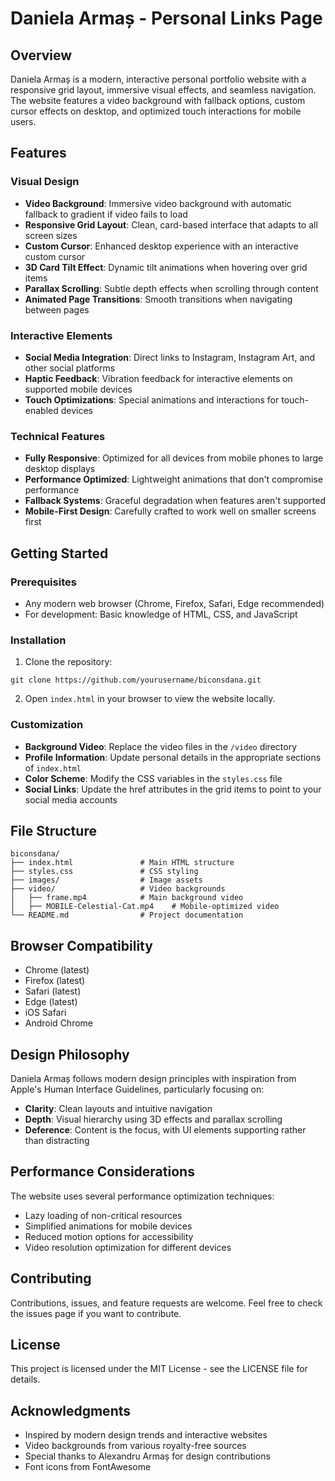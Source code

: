 # Daniela Armaș - Personal Links Page

## Overview
Daniela Armaș is a modern, interactive personal portfolio website with a responsive grid layout, immersive visual effects, and seamless navigation. The website features a video background with fallback options, custom cursor effects on desktop, and optimized touch interactions for mobile users.

## Features

### Visual Design
- **Video Background**: Immersive video background with automatic fallback to gradient if video fails to load
- **Responsive Grid Layout**: Clean, card-based interface that adapts to all screen sizes
- **Custom Cursor**: Enhanced desktop experience with an interactive custom cursor
- **3D Card Tilt Effect**: Dynamic tilt animations when hovering over grid items
- **Parallax Scrolling**: Subtle depth effects when scrolling through content
- **Animated Page Transitions**: Smooth transitions when navigating between pages

### Interactive Elements
- **Social Media Integration**: Direct links to Instagram, Instagram Art, and other social platforms
- **Haptic Feedback**: Vibration feedback for interactive elements on supported mobile devices
- **Touch Optimizations**: Special animations and interactions for touch-enabled devices

### Technical Features
- **Fully Responsive**: Optimized for all devices from mobile phones to large desktop displays
- **Performance Optimized**: Lightweight animations that don't compromise performance
- **Fallback Systems**: Graceful degradation when features aren't supported
- **Mobile-First Design**: Carefully crafted to work well on smaller screens first

## Getting Started

### Prerequisites
- Any modern web browser (Chrome, Firefox, Safari, Edge recommended)
- For development: Basic knowledge of HTML, CSS, and JavaScript

### Installation
1. Clone the repository:
```
git clone https://github.com/yourusername/biconsdana.git
```
2. Open `index.html` in your browser to view the website locally.

### Customization
- **Background Video**: Replace the video files in the `/video` directory
- **Profile Information**: Update personal details in the appropriate sections of `index.html`
- **Color Scheme**: Modify the CSS variables in the `styles.css` file
- **Social Links**: Update the href attributes in the grid items to point to your social media accounts

## File Structure
```
biconsdana/
├── index.html               # Main HTML structure
├── styles.css               # CSS styling
├── images/                  # Image assets
├── video/                   # Video backgrounds
│   ├── frame.mp4            # Main background video
│   ├── MOBILE-Celestial-Cat.mp4    # Mobile-optimized video
└── README.md                # Project documentation
```

## Browser Compatibility
- Chrome (latest)
- Firefox (latest)
- Safari (latest)
- Edge (latest)
- iOS Safari
- Android Chrome

## Design Philosophy
Daniela Armaș follows modern design principles with inspiration from Apple's Human Interface Guidelines, particularly focusing on:

- **Clarity**: Clean layouts and intuitive navigation
- **Depth**: Visual hierarchy using 3D effects and parallax scrolling
- **Deference**: Content is the focus, with UI elements supporting rather than distracting

## Performance Considerations
The website uses several performance optimization techniques:
- Lazy loading of non-critical resources
- Simplified animations for mobile devices
- Reduced motion options for accessibility
- Video resolution optimization for different devices

## Contributing
Contributions, issues, and feature requests are welcome. Feel free to check the issues page if you want to contribute.

## License
This project is licensed under the MIT License - see the LICENSE file for details.

## Acknowledgments
- Inspired by modern design trends and interactive websites
- Video backgrounds from various royalty-free sources
- Special thanks to Alexandru Armaș for design contributions
- Font icons from FontAwesome 